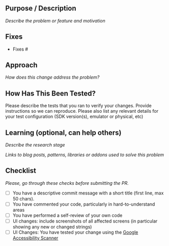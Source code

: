 <!--- Please fill the necessary details below -->
## Purpose / Description
_Describe the problem or feature and motivation_

## Fixes
* Fixes #<!-- replace this comment with the issue number e.g. 'Fixes #100'-->

## Approach
_How does this change address the problem?_

## How Has This Been Tested?

Please describe the tests that you ran to verify your changes. Provide instructions so we can reproduce. Please also list any relevant details for your test configuration (SDK version(s), emulator or physical, etc)

## Learning (optional, can help others)
_Describe the research stage_

_Links to blog posts, patterns, libraries or addons used to solve this problem_

## Checklist
_Please, go through these checks before submitting the PR._

- [ ] You have a descriptive commit message with a short title (first line, max 50 chars).
- [ ] You have commented your code, particularly in hard-to-understand areas
- [ ] You have performed a self-review of your own code
- [ ] UI changes: include screenshots of all affected screens (in particular showing any new or changed strings)
- [ ] UI Changes: You have tested your change using the [Google Accessibility Scanner](https://play.google.com/store/apps/details?id=com.google.android.apps.accessibility.auditor)
